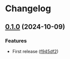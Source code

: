 # Changelog

## [0.1.0](https://github.com/websavva/nuxtignore-dev/compare/nuxtignore-dev-v0.0.1...nuxtignore-dev-v0.1.0) (2024-10-09)


### Features

* First release ([f945df2](https://github.com/websavva/nuxtignore-dev/commit/f945df22f365674d65837068ec53e0f8a17e455e))
